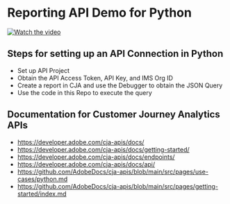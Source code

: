 # Reporting API Demo for Python 

[![Watch the video](https://i.postimg.cc/dqgbxPgw/screenshot.png)](https://youtu.be/ObIxEVpHFeg "Title of Video")

## Steps for setting up an API Connection in Python
- Set up API Project
- Obtain the API Access Token, API Key, and IMS Org ID
- Create a report in CJA and use the Debugger to obtain the JSON Query
- Use the code in this Repo to execute the query

## Documentation for Customer Journey Analytics APIs
- https://developer.adobe.com/cja-apis/docs/
- https://developer.adobe.com/cja-apis/docs/getting-started/
- https://developer.adobe.com/cja-apis/docs/endpoints/
- https://developer.adobe.com/cja-apis/docs/api/
- https://github.com/AdobeDocs/cja-apis/blob/main/src/pages/use-cases/python.md
- https://github.com/AdobeDocs/cja-apis/blob/main/src/pages/getting-started/index.md
